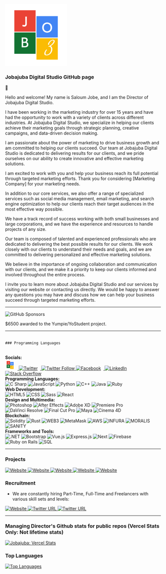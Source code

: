 <img src="https://github.com/jobajuba/jobajuba/blob/master/Jobajuba%20logo.png" height="200" width="200" alt="banner" />

### Jobajuba Digital Studio GitHub page

 👋  

Hello and welcome! My name is Saloum Jobe, and I am the Director of Jobajuba Digital Studio.

I have been working in the marketing industry for over 15 years and have had the opportunity to work with a variety of clients across different industries. At Jobajuba Digital Studio, we specialize in helping our clients achieve their marketing goals through strategic planning, creative campaigns, and data-driven decision making.

I am passionate about the power of marketing to drive business growth and am committed to helping our clients succeed. Our team at Jobajuba Digital Studio is dedicated to delivering results for our clients, and we pride ourselves on our ability to create innovative and effective marketing solutions.

I am excited to work with you and help your business reach its full potential through targeted marketing efforts. Thank you for considering [Marketing Company] for your marketing needs.

In addition to our core services, we also offer a range of specialized services such as social media management, email marketing, and search engine optimization to help our clients reach their target audiences in the most effective way possible.

We have a track record of success working with both small businesses and large corporations, and we have the experience and resources to handle projects of any size.

Our team is composed of talented and experienced professionals who are dedicated to delivering the best possible results for our clients. We work closely with our clients to understand their needs and goals, and we are committed to delivering personalized and effective marketing solutions.

We believe in the importance of ongoing collaboration and communication with our clients, and we make it a priority to keep our clients informed and involved throughout the entire process.

I invite you to learn more about Jobajuba Digital Studio and our services by visiting our website or contacting us directly. We would be happy to answer any questions you may have and discuss how we can help your business succeed through targeted marketing efforts.

------------------------------------------------------------------------------------------------------------------------

<p>
  <img alt="GitHub Sponsors" src="https://img.shields.io/github/sponsors/jobajuba?color=green&style=for-the-badge">
</p>
<p>
  $6500 awarded to the Yumpie/YoStudent project. 
</p>

------------------------------------------------------------------------------------------------------------------------

```

### Programming Languages

```

<p>
 
  <br />
  <strong>Socials:</strong>
  <br />
  <a href="https://jobajuba.com/">
    <img alt="Jobajuba Logo" src="https://github.com/jobajuba/jobajuba/raw/master/Jobajuba%20logo.png" width="32" height="32" style="margin-right: 8px;" />
  </a>
  <a href="https://twitter.com/jobajuba">
    <img alt="Twitter" src="https://raw.githubusercontent.com/danielcranney/readme-generator/main/public/icons/socials/twitter.svg" width="32" height="32" style="margin-right: 8px;" />
    <img alt="Twitter Follow" src="https://img.shields.io/twitter/follow/jobajubadigital?style=social">
  </a>
  <a href="https://www.facebook.com/JobajubaDigital">
    <img alt="Facebook" src="https://raw.githubusercontent.com/danielcranney/readme-generator/main/public/icons/socials/facebook.svg" width="32" height="32" style="margin-right: 8px;" />
  </a>
  <a href="https://www.linkedin.com/in/jobajuba/">
    <img alt="LinkedIn" src="https://raw.githubusercontent.com/danielcranney/readme-generator/main/public/icons/socials/linkedin.svg" width="32" height="32" style="margin-right: 8px;" />
  </a>
  <a href="https://stackoverflow.com/users/your-stackoverflow-id">
    <img alt="Stack Overflow" src="https://img.shields.io/badge/Stack%20Overflow-FE7A16?logo=stackoverflow&logoColor=white&style=for-the-badge" width="32" height="32" />
  </a>
 
  <br />
  <strong>Programming Languages:</strong>
  <br />
  <img alt="C Sharp" src="https://img.shields.io/badge/C%23-239120?logo=c-sharp&logoColor=white&style=for-the-badge" />
  <img alt="JavaScript" src="https://img.shields.io/badge/JavaScript-F7DF1E?logo=javascript&logoColor=white&style=for-the-badge" />
  <img alt="Python" src="https://img.shields.io/badge/Python-3776AB?logo=python&logoColor=white&style=for-the-badge" />
  <img alt="C++" src="https://img.shields.io/badge/C%2B%2B-00599C?logo=c%2B%2B&logoColor=white&style=for-the-badge" />
  <img alt="Java" src="https://img.shields.io/badge/Java-007396?logo=java&logoColor=white&style=for-the-badge" />
  <img alt="Ruby" src="https://img.shields.io/badge/Ruby-CC342D?logo=ruby&logoColor=white&style=for-the-badge" />
 
  <br />
  <strong>Web Development:</strong>
  <br />
  <img alt="HTML5" src="https://img.shields.io/badge/HTML5-E34F26?logo=html5&logoColor=white&style=for-the-badge" />
  <img alt="CSS" src="https://img.shields.io/badge/CSS-1572B6?logo=css3&logoColor=white&style=for-the-badge" />
  <img alt="Sass" src="https://img.shields.io/badge/Sass-83f5e5?logo=sass&logoColor=white&style=for-the-badge" />
  <img alt="React" src="https://img.shields.io/badge/React-61DAFB?logo=react&logoColor=white&style=for-the-badge" />

  <br />
  <strong>Design and Multimedia:</strong>
  <br />
  <img alt="Photoshop" src="https://img.shields.io/badge/Photoshop-31A8FF?logo=adobe-photoshop&logoColor=white&style=for-the-badge" />
  <img alt="After Effects" src="https://img.shields.io/badge/After%20Effects-9999FF?logo=adobe-after-effects&logoColor=white&style=for-the-badge" />
  <img alt="Adobe XD" src="https://img.shields.io/badge/Adobe%20XD-FF61F6?logo=adobe-xd&logoColor=white&style=for-the-badge" />
  <img alt="Premiere Pro" src="https://img.shields.io/badge/Premiere%20Pro-9999FF?logo=adobe-premiere-pro&logoColor=white&style=for-the-badge" />
  <img alt="DaVinci Resolve" src="https://img.shields.io/badge/DaVinci%20Resolve-0E71D5?logo=davinci-resolve&logoColor=white&style=for-the-badge" />
  <img alt="Final Cut Pro" src="https://img.shields.io/badge/Final%20Cut%20Pro-FF6E4A?logo=final-cut-pro&logoColor=white&style=for-the-badge" />
  <img alt="Maya" src="https://img.shields.io/badge/Maya-313131?logo=autodesk&logoColor=white&style=for-the-badge" />
  <img alt="Cinema 4D" src="https://img.shields.io/badge/Cinema%204D-011A6A?logo=cinema-4d&logoColor=white&style=for-the-badge" />

  <br />
  <strong>Blockchain:</strong>
  <br /> 
  <img alt="Solidity" src="https://img.shields.io/badge/Solidity-363636?logo=solidity&logoColor=white&style=for-the-badge" />
  <img alt="Rust" src="https://img.shields.io/badge/Rust-000000?logo=rust&logoColor=white&style=for-the-badge" />
  <img alt="WEB3" src="https://img.shields.io/badge/Web3-7A93DE?logo=react&logoColor=white&style=for-the-badge" />
  <img alt="MetaMask" src="https://img.shields.io/badge/MetaMask-E2761B?logo=metamask&logoColor=white&style=for-the-badge" />
  <img alt="AWS" src="https://img.shields.io/badge/AWS-7bf6c3?logo=aws&logoColor=white&style=for-the-badge" /> 
  <img alt="INFURA" src="https://img.shields.io/badge/INFURA-00caf9?logo=infura&logoColor=white&style=for-the-badge" />
  <img alt="MORALIS" src="https://img.shields.io/badge/MORALIS-40da49?logo=moralis&logoColor=white&style=for-the-badge" /> 
  <img alt="SANITY" src="https://img.shields.io/badge/SANITY-b4a7d6?logo=sanity&logoColor=white&style=for-the-badge" />
 
  <br />
  <strong>Frameworks and Tools:</strong>
  <br />
  <img alt=".NET" src="https://img.shields.io/badge/.NET-512BD4?logo=.net&logoColor=white&style=for-the-badge" />
  <img alt="Bootstrap" src="https://img.shields.io/badge/Bootstrap-7952B3?logo=bootstrap&logoColor=white&style=for-the-badge" />
  <img alt="Vue.js" src="https://img.shields.io/badge/Vue.js-4FC08D?logo=vue.js&logoColor=white&style=for-the-badge" />
  <img alt="Express.js" src="https://img.shields.io/badge/Express.js-000000?logo=express&logoColor=white&style=for-the-badge" />
  <img alt="Next" src="https://img.shields.io/badge/Next.js-430592?logo=react&logoColor=white&style=for-the-badge" />
  <img alt="Firebase" src="https://img.shields.io/badge/Firebase-FFCA28?logo=firebase&logoColor=white&style=for-the-badge" />
  <img alt="Ruby on Rails" src="https://img.shields.io/badge/Ruby%20on%20Rails-CC0000?logo=ruby-on-rails&logoColor=white&style=for-the-badge" /> 
  <img alt="SQL" src="https://img.shields.io/badge/SQL-cacaf9?logo=mysql&logoColor=white&style=for-the-badge" />
  </p>
</p>

---

### Projects

<a href="https://yostudent.com/">
<img alt="Website" src="https://img.shields.io/website?color=%23005900&down_color=orange&down_message=offline&label=YOSTUDENT.COM&logo=Yostudent&logoColor=%23green&style=for-the-badge&up_color=green&up_message=ONLINE&url=https%3A%2F%2Fwww.yostudent.com%2F">
</a>

<a href="https://yumpie.app/">
<img alt="Website" src="https://img.shields.io/website?color=%23CC99CC&down_color=orange&down_message=offline&label=YUMPIE.COM&logo=Yumpie&logoColor=%23green&style=for-the-badge&up_color=green&up_message=ONLINE&url=https%3A%2F%2Fyumpie.app%2F">
</a>

<a href="https://www.atrecruits.com/">
<img alt="Website" src="https://img.shields.io/website?color=%23005900&down_color=orange&down_message=offline&label=ATRECRUITS.COM&logo=Atrecruits&logoColor=%23green&style=for-the-badge&up_color=green&up_message=ONLINE&url=https%3A%2F%2Fwww.atrecruits.com%2F">
</a>

<a href="https://alidacare.com/">
<img alt="Website" src="https://img.shields.io/website?color=%23FFAE19&down_color=lightgray&down_message=offline&label=ALIDACARE.COM&logo=alidacare&style=for-the-badge&up_color=green&up_message=ONLINE&url=https%3A%2F%2Falidacare.com%2F">
</a>

<a href="https://londonsecurityteam.co.uk/">
<img alt="Website" src="https://img.shields.io/website?down_color=lightgray&down_message=offline&label=London%20Security%20Team&logo=alidacare&style=for-the-badge&up_color=green&up_message=ONLINE&url=https%3A%2F%2Flondonsecurityteam.co.uk%2F">
</a>

### Recruitment

- We are constantly hiring Part-Time, Full-Time and Freelancers with various skill sets and levels:

<p>
 <a href="https://jobajuba.com/" />
    <img alt="Website" src="https://img.shields.io/website?down_color=lightgray&down_message=offline&label=JOBAJUBA.COM&logo=alidacare&style=for-the-badge&up_color=green&up_message=ONLINE&url=https%3A%2F%2Fjobajuba.com%2F">
  </a>
  <a href="https://twitter.com/JobajubaDigital">
    <img alt="Twitter URL" src="https://img.shields.io/twitter/url?color=blue&label=Twitter&logo=twitter&logoColor=blue&style=for-the-badge&url=https%3A%2F%2Ftwitter.com%2FJobajubaS">
  </a> 
  <a href="https://www.linkedin.com/in/jobajuba/" />
    <img alt="Twitter URL" src="https://img.shields.io/twitter/url?color=blue&label=Linkedin&logo=Linkedin&style=for-the-badge&url=https%3A%2F%2Fwww.linkedin.com%2Fin%2Fjobajuba%2F">
  </a>
</p>

---

### Managing Director's Github stats for public repos (Vercel Stats Only: Not lifetime stats)

[![Jobajuba: Vercel Stats](https://github-readme-stats.vercel.app/api?username=jobajuba&theme=highcontrast)](https://github.com/jobajuba)

### Top Languages

[![Top Languages](https://github-readme-stats.vercel.app/api/top-langs/?username=jobajuba&theme=highcontrast&layout=compact)](https://github.com/jobajuba)


